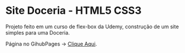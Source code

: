 # Site Doceria - HTML5 CSS3
Projeto feito em um curso de flex-box da Udemy, construção de um site simples para uma Doceria.

Página no GihubPages -> <a href="https://aly50n.github.io/Projeto-Site-Doceria/Projeto%20Site%20Doceria/index.html">Clique Aqui</a>.

